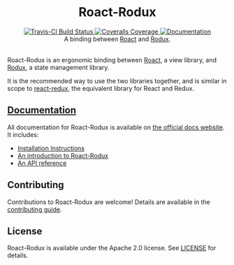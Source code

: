 <h1 align="center">Roact-Rodux</h1>
<div align="center">
	<a href="https://travis-ci.org/Roblox/roact-rodux">
		<img src="https://api.travis-ci.org/Roblox/roact-rodux.svg?branch=master" alt="Travis-CI Build Status" />
	</a>
	<a href="https://coveralls.io/github/Roblox/roact-rodux?branch=master">
		<img src="https://coveralls.io/repos/github/Roblox/roact-rodux/badge.svg?branch=master" alt="Coveralls Coverage" />
	</a>
	<a href="http://roblox.github.io/roact-rodux/">
		<img src="https://img.shields.io/badge/docs-website-green.svg" alt="Documentation" />
	</a>
</div>

<div align="center">
	A binding between <a href="https://github.com/Roblox/roact">Roact</a> and <a href="https://github.com/Roblox/rodux">Rodux</a>.
</div>

<div>&nbsp;</div>

Roact-Rodux is an ergonomic binding between [Roact](https://github.com/Roblox/roact), a view library, and [Rodux](https://github.com/Roblox/rodux), a state management library.

It is the recommended way to use the two libraries together, and is similar in scope to [react-redux](https://github.com/reduxjs/react-redux), the equivalent library for React and Redux.

## [Documentation](http://roblox.github.io/roact-rodux)
All documentation for Roact-Rodux is available on [the official docs website](http://roblox.github.io/roact-rodux). It includes:

* [Installation Instructions](http://roblox.github.io/roact-rodux/installation)
* [An introduction to Roact-Rodux](http://roblox.github.io/roact-rodux/usage)
* [An API reference](http://roblox.github.io/roact-rodux/api-reference)

## Contributing
Contributions to Roact-Rodux are welcome! Details are available in the [contributing guide](CONTRIBUTING.md).

## License
Roact-Rodux is available under the Apache 2.0 license. See [LICENSE](LICENSE) for details.